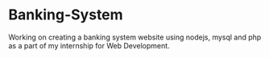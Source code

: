 # Banking-System
Working on creating a banking system website using nodejs, mysql and php as a part of my internship for Web Development.
